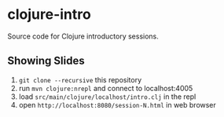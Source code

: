 # clojure-intro

Source code for Clojure introductory sessions.

## Showing Slides

1. `git clone --recursive` this repository
2. run `mvn clojure:nrepl` and connect to localhost:4005
3. load `src/main/clojure/localhost/intro.clj` in the repl
4. open `http://localhost:8080/session-N.html` in web browser
